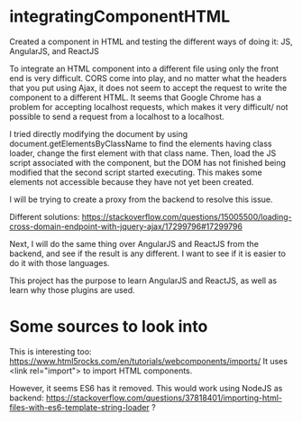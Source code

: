 # integratingComponentHTML
Created a component in HTML and testing the different ways of doing it: JS, AngularJS, and ReactJS

To integrate an HTML component into a different file using only the front end is
very difficult. CORS come into play, and no matter what the headers that you put
using Ajax, it does not seem to accept the request to write the component to a
different HTML. It seems that Google Chrome has a problem for accepting localhost
requests, which makes it very difficult/ not possible to send a request from a
localhost to a localhost.

I tried directly modifying the document by using document.getElementsByClassName
to find the elements having class loader, change the first element with that class
name. Then, load the JS script associated with the component, but the DOM has
not finished being modified that the second script started executing. This makes some elements not accessible because they have not yet been created.

I will be trying to create a proxy from the backend to resolve this issue.

Different solutions: 
https://stackoverflow.com/questions/15005500/loading-cross-domain-endpoint-with-jquery-ajax/17299796#17299796

Next, I will do the same thing over AngularJS and ReactJS from the backend, and
see if the result is any different. I want to see if it is easier to do it with those languages.

This project has the purpose to learn AngularJS and ReactJS, as well as learn why those plugins are used.


# Some sources to look into
This is interesting too: https://www.html5rocks.com/en/tutorials/webcomponents/imports/
It uses \<link rel="import"\> to import HTML components.

However, it seems ES6 has it removed. 
This would work using NodeJS as backend: https://stackoverflow.com/questions/37818401/importing-html-files-with-es6-template-string-loader ?
